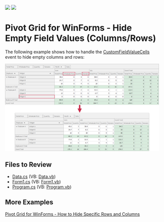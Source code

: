 <!-- default badges list -->
[![](https://img.shields.io/badge/Open_in_DevExpress_Support_Center-FF7200?style=flat-square&logo=DevExpress&logoColor=white)](https://supportcenter.devexpress.com/ticket/details/E2807)
[![](https://img.shields.io/badge/📖_How_to_use_DevExpress_Examples-e9f6fc?style=flat-square)](https://docs.devexpress.com/GeneralInformation/403183)
<!-- default badges end -->

# Pivot Grid for WinForms - Hide Empty Field Values (Columns/Rows)

The following example shows how to handle the [CustomFieldValueCells](https://docs.devexpress.com/WindowsForms/DevExpress.XtraPivotGrid.PivotGridControl.CustomFieldValueCells) event to hide empty columns and rows:


![Pivot Grid](/images/pivotgrid.png)

## Files to Review

* [Data.cs](./CS/Data.cs) (VB: [Data.vb](./VB/Data.vb))
* [Form1.cs](./CS/Form1.cs) (VB: [Form1.vb](./VB/Form1.vb))
* [Program.cs](./CS/Program.cs) (VB: [Program.vb](./VB/Program.vb))

## More Examples 

[Pivot Grid for WinForms - How to Hide Specific Rows and Columns](https://github.com/DevExpress-Examples/winforms-pivot-grid-hide-specific-columns-and-rows)



